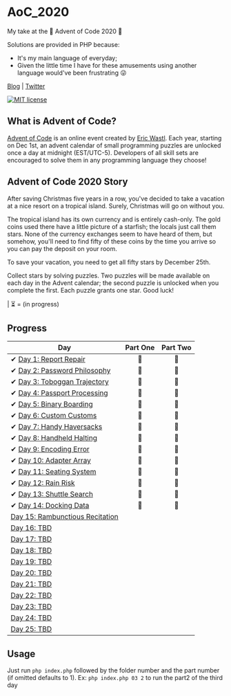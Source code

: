 # AoC_2020
My take at the :santa: Advent of Code 2020 🎄

Solutions are provided in PHP because:

- It's my main language of everyday;
- Given the little time I have for these amusements using another language would've been frustrating :stuck_out_tongue_winking_eye: 

[Blog](https://matteovignoli.it)
|
[Twitter](https://twitter.com/damienpirsy)

[![MIT license](https://img.shields.io/badge/License-MIT-blue.svg)](https://opensource.org/licenses/MIT)


## What is Advent of Code?
[Advent of Code](http://adventofcode.com) is an online event created by [Eric Wastl](https://twitter.com/ericwastl). Each year, starting on Dec 1st, an advent calendar of small programming puzzles are unlocked once a day at midnight (EST/UTC-5). Developers of all skill sets are encouraged to solve them in any programming language they choose!

## Advent of Code 2020 Story
After saving Christmas five years in a row, you've decided to take a vacation at a nice resort on a tropical island. Surely, Christmas will go on without you.

The tropical island has its own currency and is entirely cash-only. The gold coins used there have a little picture of a starfish; the locals just call them stars. None of the currency exchanges seem to have heard of them, but somehow, you'll need to find fifty of these coins by the time you arrive so you can pay the deposit on your room.

To save your vacation, you need to get all fifty stars by December 25th.

Collect stars by solving puzzles. Two puzzles will be made available on each day in the Advent calendar; the second puzzle is unlocked when you complete the first. Each puzzle grants one star. Good luck!

| :hourglass_flowing_sand: = (in progress)
## Progress

| Day  | Part One | Part Two | 
|---|:---:|:---:|
| ✔ [Day 1: Report Repair](https://github.com/DamienPirsy/AoC_2020/tree/master/01)| 🌟 | 🌟 |
| ✔ [Day 2: Password Philosophy](https://github.com/DamienPirsy/AoC_2020/tree/master/02)| 🌟 | 🌟 |
| ✔ [Day 3: Toboggan Trajectory](https://github.com/DamienPirsy/AoC_2020/tree/master/03)| 🌟 | 🌟 |
| ✔ [Day 4: Passport Processing](https://github.com/DamienPirsy/AoC_2020/tree/master/04)| 🌟 | 🌟 |
| ✔ [Day 5: Binary Boarding](https://github.com/DamienPirsy/AoC_2020/tree/master/05)| 🌟 | 🌟 |
| ✔ [Day 6: Custom Customs](https://github.com/DamienPirsy/AoC_2020/tree/master/06)| 🌟 | 🌟 |
| ✔ [Day 7: Handy Haversacks](https://github.com/DamienPirsy/AoC_2020/tree/master/07)| 🌟 | 🌟 |
| ✔ [Day 8: Handheld Halting](https://github.com/DamienPirsy/AoC_2020/tree/master/08)| 🌟 | 🌟 |
| ✔ [Day 9: Encoding Error](https://github.com/DamienPirsy/AoC_2020/tree/master/09)| 🌟 | 🌟 |
| ✔ [Day 10: Adapter Array](https://github.com/DamienPirsy/AoC_2020/tree/master/10)| 🌟 | 🌟 |
| ✔ [Day 11: Seating System](https://github.com/DamienPirsy/AoC_2020/tree/master/11)| 🌟 | 🌟 |
| ✔ [Day 12: Rain Risk](https://github.com/DamienPirsy/AoC_2020/tree/master/12)| 🌟 | 🌟 |
| ✔ [Day 13: Shuttle Search](https://github.com/DamienPirsy/AoC_2020/tree/master/13)| 🌟 | 🌟 |
| ✔ [Day 14: Docking Data](https://github.com/DamienPirsy/AoC_2020/tree/master/14)| 🌟 | 🌟 |
| [Day 15: Rambunctious Recitation](https://github.com/DamienPirsy/AoC_2020/tree/master/15)| | |
| [Day 16: TBD]()| | |
| [Day 17: TBD]()| | |
| [Day 18: TBD]()| | |
| [Day 19: TBD]()| | |
| [Day 20: TBD]()| | |
| [Day 21: TBD]()| | |
| [Day 22: TBD]()| | |
| [Day 23: TBD]()| | |
| [Day 24: TBD]()| | |
| [Day 25: TBD]()| | |

## Usage

Just run ```php index.php``` followed by the folder number and the part number (if omitted defaults to 1). Ex:
```php index.php 03 2``` to run the part2 of the third day